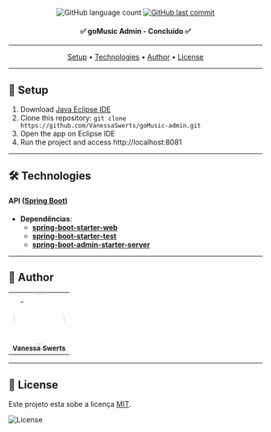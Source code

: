 <p align="center">
  <img alt="GitHub language count" src="https://img.shields.io/github/languages/count/vanessaswerts/goMusic-admin">
  
  <a href="https://github.com/vanessaswerts/goMusic-admin/commits/master">
    <img alt="GitHub last commit" src="https://img.shields.io/github/last-commit/vanessaswerts/goMusic-admin">
  </a>
</p>

<h4 align="center"> 
	 ✅ goMusic Admin - Concluído  ✅
</h4>

---

<p align="center">
 <a href="#-setup">Setup</a> • 
 <a href="#-technologies">Technologies</a> • 
 <a href="#-author">Author</a> • 
 <a href="#user-content--license">License</a>
</p>

---

## 🚀 Setup

1. Download [Java Eclipse IDE](https://www.eclipse.org/downloads/)
2. Clone this repository: ``git clone https://github.com/VanessaSwerts/goMusic-admin.git``
3. Open the app on Eclipse IDE
5. Run the project and access http://localhost:8081

---

## 🛠 Technologies

#### **API**  ([Spring Boot](https://spring.io/projects/spring-boot))

- **Dependências**:
  -   **[spring-boot-starter-web](https://mvnrepository.com/artifact/org.springframework.boot/spring-boot-starter-web)**
  -   **[spring-boot-starter-test](https://mvnrepository.com/artifact/org.springframework.boot/spring-boot-starter-test)**
  -   **[spring-boot-admin-starter-server](https://mvnrepository.com/artifact/de.codecentric/spring-boot-admin-starter-server)**

---

## 🦸 Author

<table>
  <tr>   
    <td align="center"><a href="https://github.com/vanessaSwerts/"><img style="border-radius: 50%;" src="https://avatars2.githubusercontent.com/u/57146734?v=4" width="100px;" alt=""/><br /><sub><b>Vanessa Swerts</b></sub></a></td>  
  </tr>
</table>

---

## 📝 License

Este projeto esta sobe a licença [MIT](./LICENSE).

   <img alt="License" src="https://img.shields.io/badge/license-MIT-brightgreen">  
